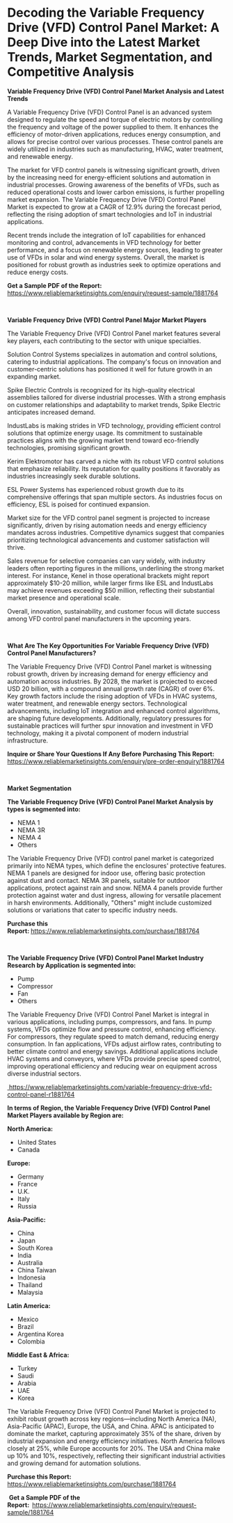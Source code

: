 <p><h1>Decoding the Variable Frequency Drive (VFD) Control Panel Market: A Deep Dive into the Latest Market Trends, Market Segmentation, and Competitive Analysis</h1></p><p><strong>Variable Frequency Drive (VFD) Control Panel Market Analysis and Latest Trends</strong></p>
<p><p>A Variable Frequency Drive (VFD) Control Panel is an advanced system designed to regulate the speed and torque of electric motors by controlling the frequency and voltage of the power supplied to them. It enhances the efficiency of motor-driven applications, reduces energy consumption, and allows for precise control over various processes. These control panels are widely utilized in industries such as manufacturing, HVAC, water treatment, and renewable energy.</p><p>The market for VFD control panels is witnessing significant growth, driven by the increasing need for energy-efficient solutions and automation in industrial processes. Growing awareness of the benefits of VFDs, such as reduced operational costs and lower carbon emissions, is further propelling market expansion. The Variable Frequency Drive (VFD) Control Panel Market is expected to grow at a CAGR of 12.9% during the forecast period, reflecting the rising adoption of smart technologies and IoT in industrial applications.</p><p>Recent trends include the integration of IoT capabilities for enhanced monitoring and control, advancements in VFD technology for better performance, and a focus on renewable energy sources, leading to greater use of VFDs in solar and wind energy systems. Overall, the market is positioned for robust growth as industries seek to optimize operations and reduce energy costs.</p></p>
<p><strong>Get a Sample PDF of the Report:&nbsp;</strong> <a href="https://www.reliablemarketinsights.com/enquiry/request-sample/1881764?utm_campaign=2241&utm_medium=2&utm_source=Github&utm_content=ia&utm_term=12042025&utm_id=variable-frequency-drive-vfd-control-panel">https://www.reliablemarketinsights.com/enquiry/request-sample/1881764</a></p>
<p>&nbsp;</p>
<p><strong>Variable Frequency Drive (VFD) Control Panel Major Market Players</strong></p>
<p><p>The Variable Frequency Drive (VFD) Control Panel market features several key players, each contributing to the sector with unique specialties. </p><p>Solution Control Systems specializes in automation and control solutions, catering to industrial applications. The company's focus on innovation and customer-centric solutions has positioned it well for future growth in an expanding market.</p><p>Spike Electric Controls is recognized for its high-quality electrical assemblies tailored for diverse industrial processes. With a strong emphasis on customer relationships and adaptability to market trends, Spike Electric anticipates increased demand.</p><p>IndustLabs is making strides in VFD technology, providing efficient control solutions that optimize energy usage. Its commitment to sustainable practices aligns with the growing market trend toward eco-friendly technologies, promising significant growth.</p><p>Kerim Elektromotor has carved a niche with its robust VFD control solutions that emphasize reliability. Its reputation for quality positions it favorably as industries increasingly seek durable solutions.</p><p>ESL Power Systems has experienced robust growth due to its comprehensive offerings that span multiple sectors. As industries focus on efficiency, ESL is poised for continued expansion.</p><p>Market size for the VFD control panel segment is projected to increase significantly, driven by rising automation needs and energy efficiency mandates across industries. Competitive dynamics suggest that companies prioritizing technological advancements and customer satisfaction will thrive. </p><p>Sales revenue for selective companies can vary widely, with industry leaders often reporting figures in the millions, underlining the strong market interest. For instance, Kenel in those operational brackets might report approximately $10-20 million, while larger firms like ESL and IndustLabs may achieve revenues exceeding $50 million, reflecting their substantial market presence and operational scale. </p><p>Overall, innovation, sustainability, and customer focus will dictate success among VFD control panel manufacturers in the upcoming years.</p></p>
<p>&nbsp;</p>
<p><strong>What Are The Key Opportunities For Variable Frequency Drive (VFD) Control Panel Manufacturers?</strong></p>
<p><p>The Variable Frequency Drive (VFD) Control Panel market is witnessing robust growth, driven by increasing demand for energy efficiency and automation across industries. By 2028, the market is projected to exceed USD 20 billion, with a compound annual growth rate (CAGR) of over 6%. Key growth factors include the rising adoption of VFDs in HVAC systems, water treatment, and renewable energy sectors. Technological advancements, including IoT integration and enhanced control algorithms, are shaping future developments. Additionally, regulatory pressures for sustainable practices will further spur innovation and investment in VFD technology, making it a pivotal component of modern industrial infrastructure.</p></p>
<p><strong>Inquire or Share Your Questions If Any Before Purchasing This Report:</strong> <a href="https://www.reliablemarketinsights.com/enquiry/pre-order-enquiry/1881764?utm_campaign=2241&utm_medium=2&utm_source=Github&utm_content=ia&utm_term=12042025&utm_id=variable-frequency-drive-vfd-control-panel">https://www.reliablemarketinsights.com/enquiry/pre-order-enquiry/1881764</a></p>
<p>&nbsp;</p>
<p><strong>Market Segmentation</strong></p>
<p><strong>The Variable Frequency Drive (VFD) Control Panel Market Analysis by types is segmented into:</strong></p>
<p><ul><li>NEMA 1</li><li>NEMA 3R</li><li>NEMA 4</li><li>Others</li></ul></p>
<p><p>The Variable Frequency Drive (VFD) control panel market is categorized primarily into NEMA types, which define the enclosures' protective features. NEMA 1 panels are designed for indoor use, offering basic protection against dust and contact. NEMA 3R panels, suitable for outdoor applications, protect against rain and snow. NEMA 4 panels provide further protection against water and dust ingress, allowing for versatile placement in harsh environments. Additionally, "Others" might include customized solutions or variations that cater to specific industry needs.</p></p>
<p><strong>Purchase this Report:&nbsp;</strong><a href="https://www.reliablemarketinsights.com/purchase/1881764?utm_campaign=2241&utm_medium=2&utm_source=Github&utm_content=ia&utm_term=12042025&utm_id=variable-frequency-drive-vfd-control-panel">https://www.reliablemarketinsights.com/purchase/1881764</a></p>
<p>&nbsp;</p>
<p><strong>The Variable Frequency Drive (VFD) Control Panel Market Industry Research by Application is segmented into:</strong></p>
<p><ul><li>Pump</li><li>Compressor</li><li>Fan</li><li>Others</li></ul></p>
<p><p>The Variable Frequency Drive (VFD) Control Panel Market is integral in various applications, including pumps, compressors, and fans. In pump systems, VFDs optimize flow and pressure control, enhancing efficiency. For compressors, they regulate speed to match demand, reducing energy consumption. In fan applications, VFDs adjust airflow rates, contributing to better climate control and energy savings. Additional applications include HVAC systems and conveyors, where VFDs provide precise speed control, improving operational efficiency and reducing wear on equipment across diverse industrial sectors.</p></p>
<p><a href="https://www.reliablemarketinsights.com/variable-frequency-drive-vfd-control-panel-r1881764?utm_campaign=2241&utm_medium=2&utm_source=Github&utm_content=ia&utm_term=12042025&utm_id=variable-frequency-drive-vfd-control-panel">&nbsp;https://www.reliablemarketinsights.com/variable-frequency-drive-vfd-control-panel-r1881764</a></p>
<p><strong>In terms of Region, the Variable Frequency Drive (VFD) Control Panel Market Players available by Region are:</strong></p>
<p>
    <p> <strong> North America: </strong>
        <ul>
            <li>United States</li>
            <li>Canada</li>
        </ul>
        </p> 
    <p> <strong> Europe: </strong>
        <ul>
            <li>Germany</li>
            <li>France</li>
            <li>U.K.</li>
            <li>Italy</li>
            <li>Russia</li>
        </ul>
        </p> 
    <p> <strong> Asia-Pacific: </strong>
        <ul>
            <li>China</li>
            <li>Japan</li>
            <li>South Korea</li>
            <li>India</li>
            <li>Australia</li>
            <li>China Taiwan</li>
            <li>Indonesia</li>
            <li>Thailand</li>
            <li>Malaysia</li>
        </ul>
        </p> 
    <p> <strong> Latin America: </strong>
        <ul>
            <li>Mexico</li>
            <li>Brazil</li>
            <li>Argentina Korea</li>
            <li>Colombia</li>
        </ul>
        </p> 
    <p> <strong> Middle East & Africa: </strong>
        <ul>
            <li>Turkey</li>
            <li>Saudi</li>
            <li>Arabia</li>
            <li>UAE</li>
            <li>Korea</li>
        </ul>
    </p>
    </p>
<p><p>The Variable Frequency Drive (VFD) Control Panel Market is projected to exhibit robust growth across key regions—including North America (NA), Asia-Pacific (APAC), Europe, the USA, and China. APAC is anticipated to dominate the market, capturing approximately 35% of the share, driven by industrial expansion and energy efficiency initiatives. North America follows closely at 25%, while Europe accounts for 20%. The USA and China make up 10% and 10%, respectively, reflecting their significant industrial activities and growing demand for automation solutions.</p></p>
<p><strong>Purchase this Report: </strong><a href="https://www.reliablemarketinsights.com/purchase/1881764?utm_campaign=2241&utm_medium=2&utm_source=Github&utm_content=ia&utm_term=12042025&utm_id=variable-frequency-drive-vfd-control-panel">https://www.reliablemarketinsights.com/purchase/1881764</a></p>
<p>&nbsp;<strong>Get a Sample PDF of the Report:&nbsp;&nbsp;</strong><a href="https://www.reliablemarketinsights.com/enquiry/request-sample/1881764?utm_campaign=2241&utm_medium=2&utm_source=Github&utm_content=ia&utm_term=12042025&utm_id=variable-frequency-drive-vfd-control-panel">https://www.reliablemarketinsights.com/enquiry/request-sample/1881764</a></p>
<p><strong></strong></p>
<p><p></p><p></p><p></p></p>